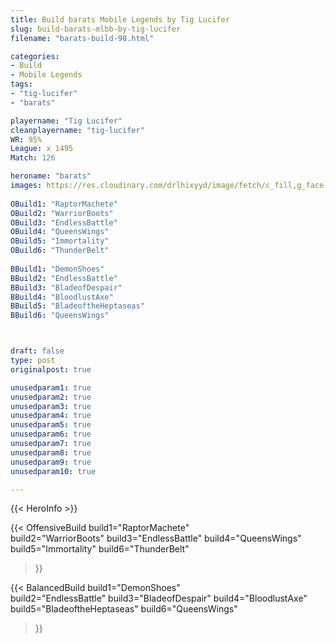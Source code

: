 ```yaml
---
title: Build barats Mobile Legends by Tig Lucifer
slug: build-barats-mlbb-by-tig-lucifer
filename: "barats-build-98.html"

categories: 
- Build 
- Mobile Legends
tags: 
- "tig-lucifer"
- "barats"

playername: "Tig Lucifer"
cleanplayername: "tig-lucifer"
WR: 95%
League: x 1495
Match: 126 

heroname: "barats"
images: https://res.cloudinary.com/drlhixyyd/image/fetch/c_fill,g_face,f_auto/https://cdn2-build.mobagenie.my.id/p/images/banner/full/barats.jpg
 
OBuild1: "RaptorMachete"  
OBuild2: "WarriorBoots" 
OBuild3: "EndlessBattle" 
OBuild4: "QueensWings" 
OBuild5: "Immortality" 
OBuild6: "ThunderBelt" 
 
BBuild1: "DemonShoes"  
BBuild2: "EndlessBattle" 
BBuild3: "BladeofDespair" 
BBuild4: "BloodlustAxe" 
BBuild5: "BladeoftheHeptaseas" 
BBuild6: "QueensWings"



draft: false
type: post
originalpost: true

unusedparam1: true
unusedparam2: true
unusedparam3: true
unusedparam4: true
unusedparam5: true
unusedparam6: true
unusedparam7: true
unusedparam8: true
unusedparam9: true
unusedparam10: true

---
```


{{< HeroInfo >}} 

{{< OffensiveBuild 
build1="RaptorMachete"  
build2="WarriorBoots" 
build3="EndlessBattle" 
build4="QueensWings" 
build5="Immortality" 
build6="ThunderBelt" 
 >}} 

{{< BalancedBuild 
build1="DemonShoes"  
build2="EndlessBattle" 
build3="BladeofDespair" 
build4="BloodlustAxe" 
build5="BladeoftheHeptaseas" 
build6="QueensWings" 
 >}}

